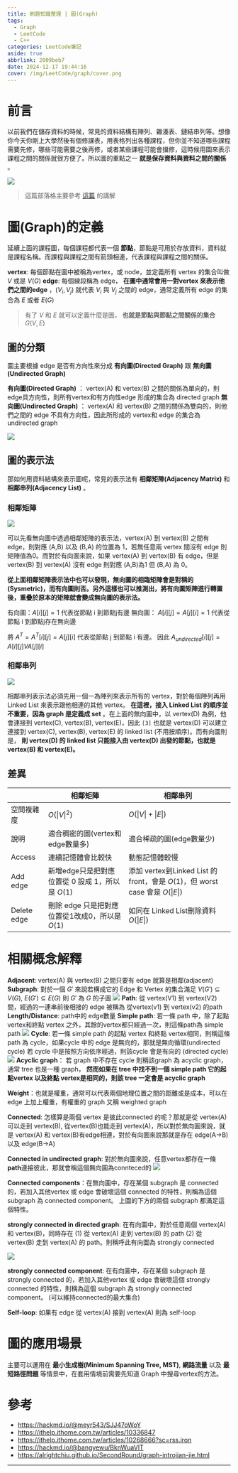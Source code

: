 ```yaml
---
title: 刷題知識整理 | 圖(Graph)
tags:
  - Graph
  - LeetCode
  - C++
categories: LeetCode筆記
aside: true
abbrlink: 2009beb7
date: 2024-12-17 19:44:16
cover: /img/LeetCode/graph/cover.png
---
```



# 前言

以前我們在儲存資料的時候，常見的資料結構有陣列、雜湊表、鏈結串列等。想像你今天你剛上大學然後有個修課表，用表格列出各種課程，但你並不知道哪些課程需要先修，哪些可能需要之後再修，或者某些課程可能會擋修，這時候用圖來表示課程之間的關係就很方便了。所以圖的重點之一 **就是保存資料與資料之間的關係** 。

![](/img/LeetCode/graph/course.png)

> 這篇部落格主要參考 [這篇](https://alrightchiu.github.io/SecondRound/graph-introjian-jie.html) 的講解

# 圖(Graph)的定義

延續上面的課程圖，每個課程都代表一個 **節點**，節點是可用於存放資料，資料就是課程名稱。而課程與課程之間有箭頭相連，代表課程與課程之間的關係。

**vertex**: 每個節點在圖中被稱為vertex，或 node，並定義所有 vertex 的集合叫做 $V$ 或是  $V(G)$
**edge**: 每個線段稱為 edge， **在圖中通常會用一對vertex 來表示他們之間的edge** ，$(V_{i}, V_{j})$ 就代表 $V_{i}$ 與 $V_{j}$ 之間的 edge，通常定義所有 edge 的集合為 $E$ 或者 $E(G)$

> 有了 $V$ 和 $E$ 就可以定義什麼是圖， **也就是節點與節點之間關係的集合** $G(V, E)$

## 圖的分類

圖主要根據 edge 是否有方向性來分成 **有向圖(Directed Graph)** 跟 **無向圖(Undirected Graph)**

**有向圖(Directed Graph)** ： vertex(A) 和 vertex(B) 之間的關係為單向的，則 edge具方向性，則所有vertex和有方向性edge 形成的集合為 directed graph
**無向圖(Undirected Graph)** ： vertex(A) 和 vertex(B) 之間的關係為雙向的，則他們之間的 edge 不具有方向性，因此所形成的 vertex和 edge 的集合為 undirected graph

![](/img/LeetCode/graph/graph-1.png)


## 圖的表示法

那如何用資料結構來表示圖呢，常見的表示法有 **相鄰矩陣(Adjacency Matrix)** 和 **相鄰串列(Adjacency List)** 。

### 相鄰矩陣
![](/img/LeetCode/graph/graph-2.png)

可以先看無向圖中透過相鄰矩陣的表示法，vertex(A) 到 vertex(B) 之間有 edge，則對應 (A,B) 以及 (B,A) 的位置為 1，若無任意兩 vertex 間沒有 edge 則矩陣值為0。而對於有向圖來說，如果 vertex(A) 到 vertex(B) 有 edge，但是 vertex(B) 到 vertex(A) 沒有 edge 則對應 (A,B)為1 但 (B,A) 為 0。

**從上面相鄰矩陣表示法中也可以發現，無向圖的相臨矩陣會是對稱的(Sysmetric)，而有向圖則否。另外這樣也可以推測出，將有向圖矩陣進行轉置後，重疊於原本的矩陣就會變成無向圖的表示法。**

有向圖：$A[i][j]=1$ 代表從節點 i 到節點j有邊
無向圖： $A[i][j]= A[j][i] = 1$ 代表從節點 i 到節點j存在無向邊

將 $A^T = A^{T}[i][j] = A[j][i]$ 代表從節點 j 到節點 i 有邊。 因此 $A_{undirected}[i][j] = A[i][j] V A[j][i]$

### 相鄰串列

![](/img/LeetCode/graph/graph-3.png)

相鄰串列表示法必須先用一個一為陣列來表示所有的 vertex，對於每個陣列再用Linked List 來表示跟他相連的其他 vertex。 **在這裡，接入 Linked List 的順序並不重要，因為 graph 是定義成 set** 。在上面的無向圖中，以 vertex(D) 為例，他會連接到 vertex(C), vertex(B), vertex(E)，因此 `[3]` 也就是 vertex(D) 可以建立連接到 vertex(C), vertex(B), vertex(E) 的 linked list (不用按順序)。而有向圖則是， **則 vertex(D) 的 linked list 只能接入由 vertex(D) 出發的節點，也就是 vertex(B) 和 vertex(E)。**

## 差異

|  |相鄰矩陣 |相鄰串列  |
|--|--|--|
|空間複雜度| $O(\lvert V \rvert^{2})$ | $O( \lvert V \rvert + \lvert E  \rvert)$|
|說明|適合稠密的圖(vertex和edge數量多)|適合稀疏的圖(edge數量少)|
|Access| 連續記憶體會比較快|動態記憶體較慢|
|Add edge|新增edge只是把對應位置從 0 設成 1，所以是 $O(1)$| 添加 vertex到Linked List 的 front，會是 $O(1)$，但 worst case 會是 $O( \lvert E \rvert )$|
|Delete edge|刪除 edge 只是把對應位置從1改成0，所以是 $O(1)$|如同在 Linked List刪除資料 $O( \lvert E  \rvert)$|


# 相關概念解釋

**Adjacent**: vertex(A) 與 vertex(B) 之間只要有 edge 就算是相鄰(adjacent)
**Subgraph**: 對於一個 $G'$ 來說若構成它的 Edge 和 Vertex 的集合滿足 $V(G')\subseteq V(G)$, $E(G') \subseteq E(G)$ 則 $G'$ 為 $G$ 的子圖
![](/img/LeetCode/graph/subgraph.png)
**Path**: 從 vertex(V1) 到 vertex(V2) 間，經過的一連串前後相接的 edge 被稱為 從vertex(v1) 到 vertex(v2) 的path
**Length/Distance**: path中的 edge數量
**Simple path**: 若一條 path 中，除了起點 vertex和終點 vertex 之外，其餘的vertex都只經過一次，則這條path為 simple path 
![](/img/LeetCode/graph/path.png)
**Cycle**:  若一條 simple path 的起點 vertex 和終點 vertex相同，則稱這條path 為 cycle，如果cycle 中的 edge 是無向的，那就是無向循環(undirected cycle) 若 cycle 中是按照方向依序經過，則該cycle 會是有向的 (directed cycle)
![](/img/LeetCode/graph/cycle.png)
**Acyclic graph**： 若 graph 中不存在 cycle 則稱該graph 為 acyclic graph，通常 tree 也是一種 graph， **然而如果在 tree 中找不到一個 simple path 它的起點vertex 以及終點 vertex是相同的，則該 tree 一定會是 acyclic graph**

**Weight**：也就是權重，通常可以代表兩個地理位置之間的距離或是成本，可以在 edge 上加上權重，有權重的 graph 又稱 weighted graph

**Connected**: 怎樣算是兩個 vertex 是彼此connected 的呢？那就是從 vertex(A) 可以走到 vertex(B), 從vertex(B)也能走到 vertex(A)，所以對於無向圖來說，就是 vertex(A) 和 vertex(B)有edge相連，對於有向圖來說那就是存在 edge(A→B) 以及 edge(B→A)

**Connected in undirected graph**: 對於無向圖來說，任意vertex都存在一條 **path**連接彼此，那就會稱這個無向圖為connteced的
![](/img/LeetCode/graph/connected.png)

**Connected components**：在無向圖中，存在某個 subgraph 是 connected 的，若加入其他vertex 或 edge 會破壞這個 connected 的特性，則稱為這個 subgraph 為 connected component。 上圖的下方的兩個 subgraph 都滿足這個特性。

**strongly connected in directed graph**: 在有向圖中，對於任意兩個 vertex(A) 和 vertex(B)，同時存在 (1) 從 vertex(A) 走到 vertex(B) 的 path  (2)  從 vertex(B) 走到 vertex(A) 的 path。則稱呼此有向圖為 strongly connected

![](/img/LeetCode/graph/connected-2.png)

**strongly connected component**: 在有向圖中，存在某個 subgraph 是 strongly connected 的，若加入其他vertex 或 edge 會破壞這個 strongly connected 的特性，則稱為這個 subgraph 為 strongly connected component。 (可以維持connected的最大集合)

**Self-loop**: 如果有 edge 從 vertex(A) 接到 vertex(A) 則為 self-loop

# 圖的應用場景

主要可以運用在 **最小生成樹(Minimum Spanning Tree, MST)**, **網路流量** 以及 **最短路徑問題** 等情景中，在套用情境前需要先知道 Graph 中搜尋vertex的方法。

# 參考
- https://hackmd.io/@meyr543/SJJ47oWoY
- https://ithelp.ithome.com.tw/articles/10336847
- https://ithelp.ithome.com.tw/articles/10268666?sc=rss.iron
- https://hackmd.io/@bangyewu/BknWuaVlT
- https://alrightchiu.github.io/SecondRound/graph-introjian-jie.html
---